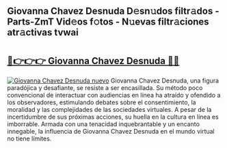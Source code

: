 ## Giovanna Chavez Desnuda D𝚎sn𝚞dos filtr𝚊dos - Parts-ZmT Vid𝚎os f𝚘tos - N𝚞evas filtr𝚊ciones atr𝚊ctivas tvwai

# <h2><a href="http://mbbs0w.tromn.icu/?c=Giovanna+Chavez+Desnuda">🔗👉👉👉 Giovanna Chavez Desnuda 🔗🔗</a></h2>

[![Giovanna Chavez Desnuda nuevo](https://i.imgur.com/pEAQMta.gif)](http://mbbs0w.tromn.icu/?c=Giovanna+Chavez+Desnuda)
Giovanna Chavez Desnuda, una figura paradójica y desafiante, se resiste a ser encasillada. Su método poco convencional de interactuar con audiencias en línea ha atraído y ofendido a los observadores, estimulando debates sobre el consentimiento, la moralidad y las complejidades de las sociedades virtuales. A pesar de la incertidumbre de sus próximas acciones, su huella en la cultura en línea es imborrable. Armada con una tenacidad inquebrantable y un encanto innegable, la influencia de Giovanna Chavez Desnuda en el mundo virtual no tiene límites.
